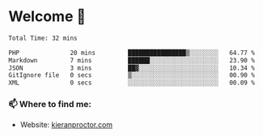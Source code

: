 # Welcome 🦘

<!--START_SECTION:waka-->

```txt
Total Time: 32 mins

PHP              20 mins         ████████████████▒░░░░░░░░   64.77 %
Markdown         7 mins          ██████░░░░░░░░░░░░░░░░░░░   23.90 %
JSON             3 mins          ██▓░░░░░░░░░░░░░░░░░░░░░░   10.34 %
GitIgnore file   0 secs          ▒░░░░░░░░░░░░░░░░░░░░░░░░   00.90 %
XML              0 secs          ░░░░░░░░░░░░░░░░░░░░░░░░░   00.09 %
```

<!--END_SECTION:waka-->

### 📫 Where to find me:

-   Website: [kieranproctor.com](https://kieranproctor.com/)
